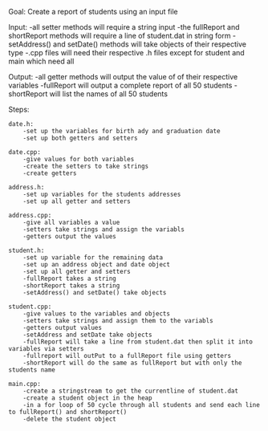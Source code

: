 Goal: 	Create a report of students using an input file

Input:  -all setter methods will require a string input
	-the fullReport and shortReport methods will require a line of student.dat in string form
	-setAddress() and setDate() methods will take objects of their respective type
	-.cpp files will need their respective .h files except for student and main which need all

Output: -all getter methods will output the value of of their respective variables
	-fullReport will output a complete report of all 50 students
	-shortReport will list the names of all 50 students

Steps:

	date.h:
		-set up the variables for birth ady and graduation date
		-set up both getters and setters

	date.cpp:
		-give values for both variables
		-create the setters to take strings
		-create getters

	address.h:
		-set up variables for the students addresses
		-set up all getter and setters
	
	address.cpp:
		-give all variables a value
		-setters take strings and assign the variabls
		-getters output the values
	
	student.h:
		-set up variable for the remaining data
		-set up an address object and date object
		-set up all getter and setters
		-fullReport takes a string
		-shortReport takes a string
		-setAddress() and setDate() take objects

	student.cpp:
		-give values to the variables and objects
		-setters take strings and assign them to the variabls
		-getters output values
		-setAddress and setDate take objects
		-fullReport will take a line from student.dat then split it into variables via setters
		-fullreport will outPut to a fullReport file using getters
		-shortReport will do the same as fullReport but with only the students name

	main.cpp:
		-create a stringstream to get the currentline of student.dat
		-create a student object in the heap
		-in a for loop of 50 cycle through all students and send each line to fullReport() and shortReport()
		-delete the student object
